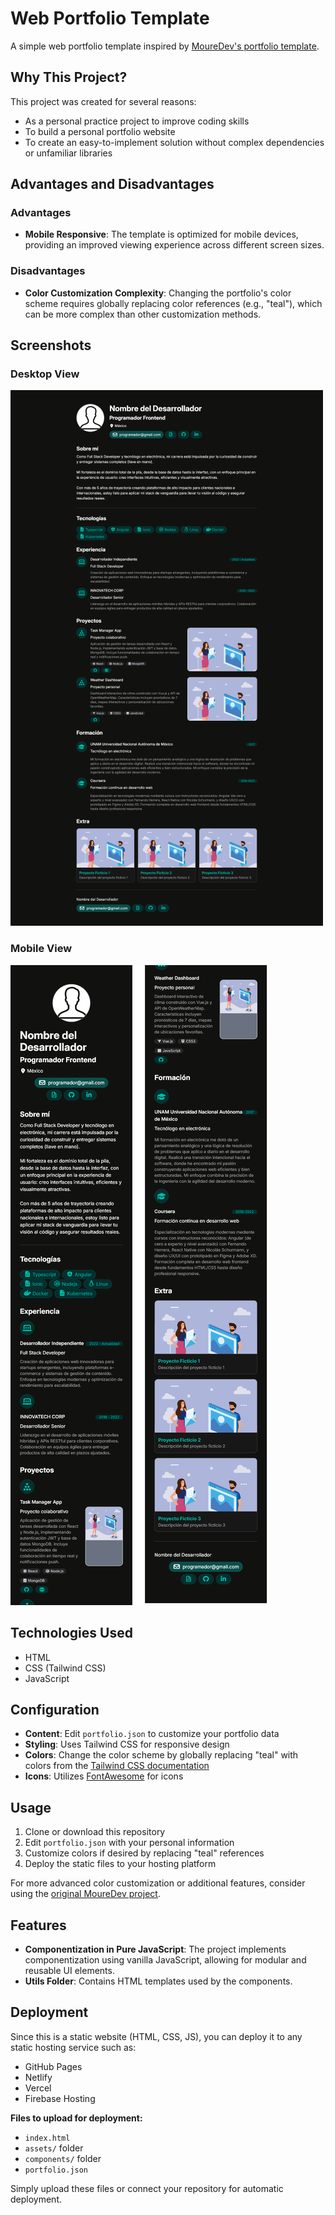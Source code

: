 # Web Portfolio Template

A simple web portfolio template inspired by [MoureDev's portfolio template](https://github.com/mouredev/portafolio-template).

## Why This Project?

This project was created for several reasons:
- As a personal practice project to improve coding skills
- To build a personal portfolio website
- To create an easy-to-implement solution without complex dependencies or unfamiliar libraries

## Advantages and Disadvantages

### Advantages
- **Mobile Responsive**: The template is optimized for mobile devices, providing an improved viewing experience across different screen sizes.

### Disadvantages
- **Color Customization Complexity**: Changing the portfolio's color scheme requires globally replacing color references (e.g., "teal"), which can be more complex than other customization methods.

## Screenshots

### Desktop View
![Desktop Screenshot](web.png)

### Mobile View
![Mobile Screenshot](mobile.png)




## Technologies Used

- HTML
- CSS (Tailwind CSS)
- JavaScript

## Configuration

- **Content**: Edit `portfolio.json` to customize your portfolio data
- **Styling**: Uses Tailwind CSS for responsive design
- **Colors**: Change the color scheme by globally replacing "teal" with colors from the [Tailwind CSS documentation](https://tailwindcss.com/docs/customizing-colors)
- **Icons**: Utilizes [FontAwesome](https://fontawesome.com/icons) for icons

## Usage

1. Clone or download this repository
2. Edit `portfolio.json` with your personal information
3. Customize colors if desired by replacing "teal" references
4. Deploy the static files to your hosting platform

For more advanced color customization or additional features, consider using the [original MoureDev project](https://github.com/mouredev/portafolio-template).

## Features

- **Componentization in Pure JavaScript**: The project implements componentization using vanilla JavaScript, allowing for modular and reusable UI elements.
- **Utils Folder**: Contains HTML templates used by the components.

## Deployment

Since this is a static website (HTML, CSS, JS), you can deploy it to any static hosting service such as:
- GitHub Pages
- Netlify
- Vercel
- Firebase Hosting

**Files to upload for deployment:**
- `index.html`
- `assets/` folder
- `components/` folder
- `portfolio.json`

Simply upload these files or connect your repository for automatic deployment.